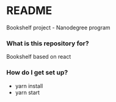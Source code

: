 # README #

Bookshelf project - Nanodegree program

### What is this repository for? ###

Bookshelf based on react

### How do I get set up? ###

* yarn install
* yarn start
